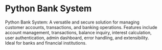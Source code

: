 <h1>Python Bank System</h1>
Python Bank System: A versatile and secure solution for managing customer accounts, transactions, and banking operations. Features include account management, transactions, balance inquiry, interest calculation, user authentication, admin dashboard, error handling, and extensibility. Ideal for banks and financial institutions.
